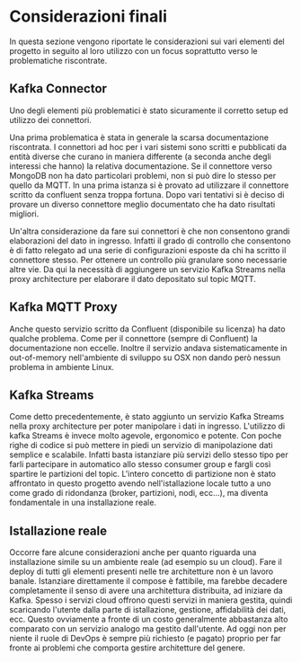 # Considerazioni finali
In questa sezione vengono riportate le considerazioni sui vari elementi del progetto in seguito al loro utilizzo con un focus soprattutto verso le problematiche riscontrate.

## Kafka Connector
Uno degli elementi più problematici è stato sicuramente il corretto setup ed utilizzo dei connettori. 

Una prima problematica è stata in generale la scarsa documentazione riscontrata. I connettori ad hoc per i vari sistemi sono scritti e pubblicati da entità diverse che curano in maniera differente (a seconda anche degli interessi che hanno) la relativa documentazione. Se il connettore verso MongoDB non ha dato particolari problemi, non si può dire lo stesso per quello da MQTT. In una prima istanza si è provato ad utilizzare il connettore scritto da confluent senza troppa fortuna. Dopo vari tentativi si è deciso di provare un diverso connettore meglio documentato che ha dato risultati migliori.

Un'altra considerazione da fare sui connettori è che non consentono grandi elaborazioni del dato in ingresso. Infatti il grado di controllo che consentono è di fatto relegato ad una serie di configurazioni esposte da chi ha scritto il connettore stesso. Per ottenere un controllo più granulare sono necessarie altre vie. Da qui la necessità di aggiungere un servizio Kafka Streams nella proxy architecture per elaborare il dato depositato sul topic MQTT.

## Kafka MQTT Proxy
Anche questo servizio scritto da Confluent (disponibile su licenza) ha dato qualche problema. Come per il connettore (sempre di Confluent) la documentazione non eccelle. Inoltre il servizio andava sistematicamente in out-of-memory nell'ambiente di sviluppo su OSX non dando però nessun problema in ambiente Linux.

## Kafka Streams
Come detto precedentemente, è stato aggiunto un servizio Kafka Streams nella proxy architecture per poter manipolare i dati in ingresso. L'utilizzo di kafka Streams è invece molto agevole, ergonomico e potente. Con poche righe di codice si può mettere in piedi un servizio di manipolazione dati semplice e scalabile. Infatti basta istanziare più servizi dello stesso tipo per farli partecipare in automatico allo stesso consumer group e fargli così spartire le partizioni del topic. L'intero concetto di partizione non è stato affrontato in questo progetto avendo nell'istallazione locale tutto a uno come grado di ridondanza (broker, partizioni, nodi, ecc...), ma diventa fondamentale in una installazione reale.

## Istallazione reale 
Occorre fare alcune considerazioni anche per quanto riguarda una installazione simile su un ambiente reale (ad esempio su un cloud). Fare il deploy di tutti gli elementi presenti nelle tre architetture non è un lavoro banale. Istanziare direttamente il compose è fattibile, ma farebbe decadere completamente il senso di avere una architettura distribuita, ad iniziare da Kafka. Spesso i servizi cloud offrono questi servizi in maniera gestita, quindi scaricando l'utente dalla parte di istallazione, gestione, affidabilità dei dati, ecc. Questo ovviamente a fronte di un costo generalmente abbastanza alto comparato con un servizio analogo ma gestito dall'utente. Ad oggi non per niente il ruole di DevOps è sempre più richiesto (e pagato) proprio per far fronte ai problemi che comporta gestire architetture del genere.